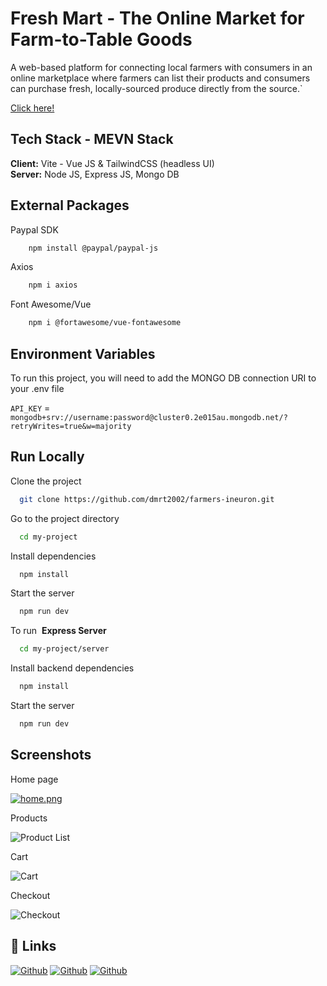 
# Fresh  Mart - The Online Market for Farm-to-Table Goods

A web-based platform for connecting local farmers with consumers in an online marketplace where farmers can list their products and consumers can purchase fresh, locally-sourced produce directly from the source.`

[Click here!](https://freshmart.up.railway.app)


## Tech Stack - MEVN Stack

**Client:**   Vite - Vue JS & TailwindCSS (headless UI)  
**Server:**   Node JS, Express JS, Mongo DB



## External Packages

Paypal SDK

```bash
    npm install @paypal/paypal-js
```

Axios

```bash
    npm i axios
```

Font Awesome/Vue

```bash
    npm i @fortawesome/vue-fontawesome
```


## Environment Variables

To run this project, you will need to add the MONGO DB connection   URI to your .env file

`API_KEY` = `mongodb+srv://username:password@cluster0.2e015au.mongodb.net/?retryWrites=true&w=majority`

## Run Locally

Clone the project

```bash
  git clone https://github.com/dmrt2002/farmers-ineuron.git
```

Go to the project directory

```bash
  cd my-project
```

Install dependencies

```bash
  npm install
```

Start the server

```bash
  npm run dev
```

To run&nbsp;  **Express Server** 

```bash
  cd my-project/server
```

Install backend dependencies

```bash
  npm install
```

Start the server

```bash
  npm run dev
```

## Screenshots

Home page

[![home.png](https://i.postimg.cc/FF0X6Yfn/home.png)](https://postimg.cc/hh4YzP19)

Products

![Product List](list.png)

Cart

![Cart](cart.png)

Checkout

![Checkout](checkout.png)


## 🔗 Links
[![Github](https://img.shields.io/badge/tushar-000?style=for-the-badge&logo=Github&logoColor=white)](https://github.com/dmrt2002)
[![Github](https://img.shields.io/badge/Subramanya-0A66C2?style=for-the-badge&logo=github&logoColor=white)](https://github.com/Subramanyarao11)
[![Github](https://img.shields.io/badge/Shodhan-1DA1F2?style=for-the-badge&logo=github&logoColor=white)](https://github.com/shodhanshetty14)

